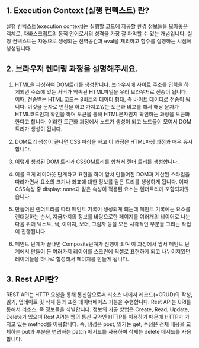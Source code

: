 ## 1. Execution Context (실행 컨텍스트) 란? ##
실행 컨텍스트(execution context)는 실행할 코드에 제공할 환경 정보들을 모아놓은 객체로, 자바스크립트의 동적 언어로서의 성격을 가장 잘 파악할 수 있는 개념입니다.
실행 컨텍스트는 자동으로 생성되는 전역공간과 eval을 제외하고 함수를 실행하는 시점에 생성됩니다.

## 2. 브라우저 렌더링 과정을 설명해주세요. ##
1. HTML을 파싱하여 DOM트리를 생성합니다.
브라우저에 사이트 주소를 입력을 하게되면 주소에 있는 서버가 약속된 HTML파일을 우리 브라우저로 전송이 됩니다. 이때, 전송받는 HTML 코드는 8비트의 데이터 형태, 즉 바이트 데이터로 전송이 됩니다.
이것을 문자로 변환을 하고 가지고있는 토큰과 비교를 해서 해당 문자가 HTML코드인지 확인을 하며 토큰을 통해 HTML문자인지 확인하는 과정을 토큰화 한다고 합니다.
이러한 토큰화 과정에서 노드가 생성이 되고 노드들이 모여서 DOM트리가 생성이 됩니다.

2. DOM트리 생성이 끝나면 CSS 파싱을 하고 이 과정은 HTML파싱 과정과 매우 유사합니다.
3. 이렇게 생성된 DOM 트리과 CSSOM트리를 합쳐서 렌더 트리를 생성합니다.
4. 이를 크게 레이아웃 단계라고 표현을 하며 앞서 만들어진 DOM과 계산된 스타일을 따라가면서 요소의 크기나 좌표에 대한 정보를 담은 트리를 생성하게 됩니다.
이때 CSS속성 중 display: none과 같은 속성이 적용된 요소는 렌더트리에 포함되지않습니다.
6. 만들어진 렌더트리를 따라 페인트 기록이 생성되게 되는데 페인트 기록에는 요소를 렌더링하는 순서, 지금까지의 정보를 바탕으로한 페이지를 여러개의 레이어로 나눈다음 위에 텍스트, 색, 이미지, 보더, 그림자 등을 모든 시각적인 부분을 그리는 작업이 진행됩니다.
7. 페인트 단계가 끝나면 Composite단계가 진행이 되며 이 과정에서 앞서 페인트 단계에서 만들어 둔 여러가지 레이어를 스크린에 픽셀로 표현하게 되고 나누어져있던 레이어들을 하나로 합성해서 페이지를 만들게 됩니다.

## 3. Rest API란? ##
REST API는 HTTP 요청을 통해 통신함으로써 리소스 내에서 레코드(=CRUD)의 작성, 읽기, 업데이트 및 삭제 등의 표준 데이터베이스 기능을 수행합니다.
Rest API는 URI를 통해서 리소스, 즉 정보들을 식별합니다. 정보의 가공 방법은 Create, Read, Update, Delete가 있으며 Rest API는 웹의 통신 규약인 HTTP를 이용하기 때문에
HTTP가 가지고 있는 method를 이용합니다. 즉, 생성은 post, 읽기는 get, 수정은 전체 내용을 교체하는 put과 부분을 변경하는 patch 메서드를 사용하며 삭제는 delete 메서드를 사용합니다.
